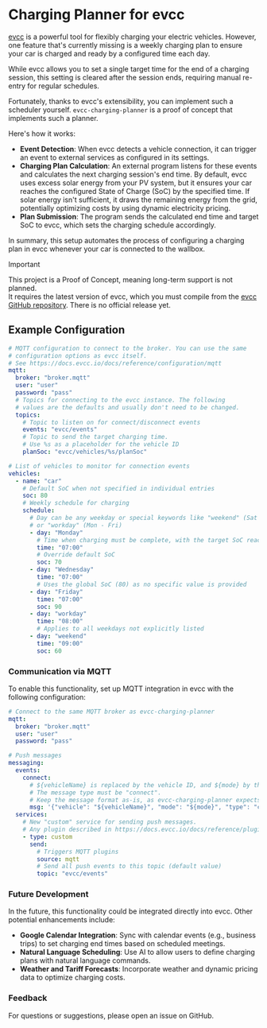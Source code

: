 # Charging Planner for evcc

[evcc](https://evcc.io) is a powerful tool for flexibly charging your electric vehicles. However, one feature that's currently missing is a weekly charging plan to ensure your car is charged and ready by a configured time each day. 

While evcc allows you to set a single target time for the end of a charging session, this setting is cleared after the session ends, requiring manual re-entry for regular schedules. 

Fortunately, thanks to evcc's extensibility, you can implement such a scheduler yourself. `evcc-charging-planner` is a proof of concept that implements such a planner.

Here's how it works:

- **Event Detection**: When evcc detects a vehicle connection, it can trigger an event to external services as configured in its settings.
- **Charging Plan Calculation**: An external program listens for these events and calculates the next charging session's end time. By default, evcc uses excess solar energy from your PV system, but it ensures your car reaches the configured State of Charge (SoC) by the specified time. If solar energy isn't sufficient, it draws the remaining energy from the grid, potentially optimizing costs by using dynamic electricity pricing.
- **Plan Submission**: The program sends the calculated end time and target SoC to evcc, which sets the charging schedule accordingly.

In summary, this setup automates the process of configuring a charging plan in evcc whenever your car is connected to the wallbox.

> [!IMPORTANT]
> This project is a Proof of Concept, meaning long-term support is not planned.  
> It requires the latest version of evcc, which you must compile from the [evcc GitHub repository](https://github.com/evcc-io/evcc). There is no official release yet.

## Example Configuration

```yaml
# MQTT configuration to connect to the broker. You can use the same 
# configuration options as evcc itself. 
# See https://docs.evcc.io/docs/reference/configuration/mqtt
mqtt:
  broker: "broker.mqtt"
  user: "user"
  password: "pass"
  # Topics for connecting to the evcc instance. The following 
  # values are the defaults and usually don't need to be changed.
  topics:
    # Topic to listen on for connect/disconnect events
    events: "evcc/events"
    # Topic to send the target charging time. 
    # Use %s as a placeholder for the vehicle ID
    planSoc: "evcc/vehicles/%s/planSoc"

# List of vehicles to monitor for connection events    
vehicles:
  - name: "car"
    # Default SoC when not specified in individual entries
    soc: 80
    # Weekly schedule for charging
    schedule:
      # Day can be any weekday or special keywords like "weekend" (Sat & Sun) 
      # or "workday" (Mon - Fri)
      - day: "Monday"
        # Time when charging must be complete, with the target SoC reached
        time: "07:00"
        # Override default SoC
        soc: 70
      - day: "Wednesday"
        time: "07:00"
        # Uses the global SoC (80) as no specific value is provided
      - day: "Friday"
        time: "07:00"
        soc: 90
      - day: "workday"
        time: "08:00"
        # Applies to all weekdays not explicitly listed
      - day: "weekend"
        time: "09:00"
        soc: 60
```
   
### Communication via MQTT
To enable this functionality, set up MQTT integration in evcc with the following configuration:

``` yaml
# Connect to the same MQTT broker as evcc-charging-planner
mqtt:
  broker: "broker.mqtt"
  user: "user"
  password: "pass"

# Push messages
messaging:
  events:
    connect:
      # ${vehicleName} is replaced by the vehicle ID, and ${mode} by the charging mode (e.g., "PV").
      # The message type must be "connect".
      # Keep the message format as-is, as evcc-charging-planner expects this structure.
      msg: '{"vehicle": "${vehicleName}", "mode": "${mode}", "type": "connect"}'
  services:
    # New "custom" service for sending push messages.
    # Any plugin described in https://docs.evcc.io/docs/reference/plugins can be used.
    - type: custom
      send:
        # Triggers MQTT plugins
        source: mqtt
        # Send all push events to this topic (default value)
        topic: "evcc/events"
```

### Future Development

In the future, this functionality could be integrated directly into evcc. Other potential enhancements include:

* **Google Calendar Integration**: Sync with calendar events (e.g., business trips) to set charging end times based on scheduled meetings.
* **Natural Language Scheduling**: Use AI to allow users to define charging plans with natural language commands.
* **Weather and Tariff Forecasts**: Incorporate weather and dynamic pricing data to optimize charging costs.

### Feedback

For questions or suggestions, please open an issue on GitHub.
